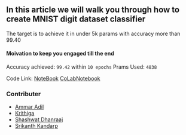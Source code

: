 ## In this article we will walk you through how to create MNIST digit dataset classifier

The target is to achieve it in under 5k params with accuracy more than 99.40

#### Moivation to keep you engaged till the end

Accuracy achieved: `99.42` within `10 epochs`
Prams Used: `4838`

Code Link: [NoteBook](MNIST_4838_9942.ipynb) [CoLabNotebook](https://drive.google.com/file/d/1i_q-gjXXAGgana7XZtBcIRxqxthKaayu/view?usp=sharing)

### Contributer
* [Ammar Adil](https://github.com/adilsammar)
* [Krithiga](https://github.com/BottleSpink)
* [Shashwat Dhanraaj](https://github.com/sdhanraaj12)
* [Srikanth Kandarp](https://github.com/Srikanth-Kandarp)